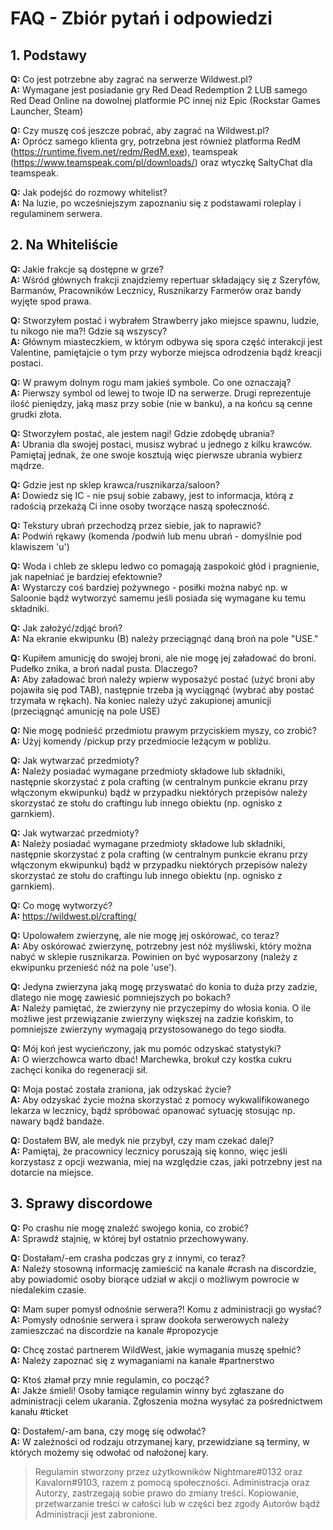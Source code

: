 # FAQ - Zbiór pytań i odpowiedzi

## 1. Podstawy

**Q:** Co jest potrzebne aby zagrać na serwerze Wildwest.pl?   
**A:** Wymagane jest posiadanie gry Red Dead Redemption 2 LUB samego Red Dead Online na dowolnej platformie PC innej niż Epic (Rockstar Games Launcher, Steam)   

**Q:** Czy muszę coś jeszcze pobrać, aby zagrać na Wildwest.pl?   
**A:** Oprócz samego klienta gry, potrzebna jest również platforma RedM (https://runtime.fivem.net/redm/RedM.exe), teamspeak (https://www.teamspeak.com/pl/downloads/) oraz wtyczkę SaltyChat dla teamspeak.   

**Q:** Jak podejść do rozmowy whitelist?  
**A:** Na luzie, po wcześniejszym zapoznaniu się z podstawami roleplay i regulaminem serwera.  

## 2. Na Whiteliście

**Q:** Jakie frakcje są dostępne w grze?  
**A:** Wśród głównych frakcji znajdziemy repertuar składający się z Szeryfów, Barmanów, Pracowników Lecznicy, Rusznikarzy Farmerów oraz bandy wyjęte spod prawa.  

**Q:** Stworzyłem postać i wybrałem Strawberry jako miejsce spawnu, ludzie, tu nikogo nie ma?! Gdzie są wszyscy?  
**A:** Głównym miasteczkiem, w którym odbywa się spora część interakcji jest Valentine, pamiętajcie o tym przy wyborze miejsca odrodzenia bądź kreacji postaci.  

**Q:** W prawym dolnym rogu mam jakieś symbole. Co one oznaczają?  
**A:** Pierwszy symbol od lewej to twoje ID na serwerze. Drugi reprezentuje ilość pieniędzy, jaką masz przy sobie (nie w banku), a na końcu są cenne grudki złota.  

**Q:** Stworzyłem postać, ale jestem nagi! Gdzie zdobędę ubrania?  
**A:** Ubrania dla swojej postaci, musisz wybrać u jednego z kilku krawców. Pamiętaj jednak, że one swoje kosztują więc pierwsze ubrania wybierz mądrze.   

**Q:** Gdzie jest np sklep krawca/rusznikarza/saloon?  
**A:** Dowiedz się IC - nie psuj sobie zabawy, jest to informacja, którą z radością przekażą Ci inne osoby tworzące naszą społeczność.  

**Q:** Tekstury ubrań przechodzą przez siebie, jak to naprawić?  
**A:** Podwiń rękawy (komenda /podwiń lub menu ubrań - domyślnie pod klawiszem 'u')  

**Q:** Woda i chleb ze sklepu ledwo co pomagają zaspokoić głód i pragnienie, jak napełniać je bardziej efektownie?  
**A:** Wystarczy coś bardziej pożywnego - posiłki można nabyć np. w Saloonie bądź wytworzyć samemu jeśli posiada się wymagane ku temu składniki.  

**Q:** Jak założyć/zdjąć broń?  
**A:** Na ekranie ekwipunku (B) należy przeciągnąć daną broń na pole "USE."  

**Q:** Kupiłem amunicję do swojej broni, ale nie mogę jej załadować do broni. Pudełko znika, a broń nadal pusta. Dlaczego?  
**A:** Aby załadować broń należy wpierw wyposażyć postać (użyć broni aby pojawiła się pod TAB), następnie trzeba ją wyciągnąć (wybrać aby postać trzymała w rękach). Na koniec należy użyć zakupionej amunicji (przeciągnąć amunicję na pole USE)  

**Q:** Nie mogę podnieść przedmiotu prawym przyciskiem myszy, co zrobić?  
**A:** Użyj komendy /pickup przy przedmiocie leżącym w pobliżu.  

**Q:** Jak wytwarzać przedmioty?  
**A:** Należy posiadać wymagane przedmioty składowe lub składniki, następnie skorzystać z pola crafting (w centralnym punkcie ekranu przy włączonym ekwipunku) bądź w przypadku niektórych przepisów należy skorzystać ze stołu do craftingu lub innego obiektu (np. ognisko z garnkiem).  

**Q:** Jak wytwarzać przedmioty?  
**A:** Należy posiadać wymagane przedmioty składowe lub składniki, następnie skorzystać z pola crafting (w centralnym punkcie ekranu przy włączonym ekwipunku) bądź w przypadku niektórych przepisów należy skorzystać ze stołu do craftingu lub innego obiektu (np. ognisko z garnkiem).  

**Q:** Co mogę wytworzyć?  
**A:** https://wildwest.pl/crafting/  

**Q:** Upolowałem zwierzynę, ale nie mogę jej oskórować, co teraz?  
**A:** Aby oskórować zwierzynę, potrzebny jest nóż myśliwski, który można nabyć w sklepie rusznikarza. Powinien on być wyposarzony (należy z ekwipunku przenieść nóż na pole 'use').  

**Q:** Jedyna zwierzyna jaką mogę przyswatać do konia to duża przy zadzie, dlatego nie mogę zawiesić pomniejszych po bokach?  
**A:** Należy pamiętać, że zwierzyny nie przyczepimy do włosia konia. O ile możliwe jest przewiązanie zwierzyny większej na zadzie końskim, to pomniejsze zwierzyny wymagają przystosowanego do tego siodła.  

**Q:** Mój koń jest wycieńczony, jak mu pomóc odzyskać statystyki?  
**A:** O wierzchowca warto dbać! Marchewka, brokuł czy kostka cukru zachęci konika do regeneracji sił.  

**Q:** Moja postać została zraniona, jak odzyskać życie?  
**A:** Aby odzyskać życie można skorzystać z pomocy wykwalifikowanego lekarza w lecznicy, bądź spróbować opanować sytuację stosując np. nawary bądź bandaże.  

**Q:** Dostałem BW, ale medyk nie przybył, czy mam czekać dalej?  
**A:** Pamiętaj, że pracownicy lecznicy poruszają się konno, więc jeśli korzystasz z opcji wezwania, miej na względzie czas, jaki potrzebny jest na dotarcie na miejsce.  

## 3. Sprawy discordowe

**Q:** Po crashu nie mogę znaleźć swojego konia, co zrobić?  
**A:** Sprawdź stajnię, w której był ostatnio przechowywany.  

**Q:** Dostałam/-em crasha podczas gry z innymi, co teraz?  
**A:** Należy stosowną informację zamieścić na kanale #crash na discordzie, aby powiadomić osoby biorące udział w akcji o możliwym powrocie w niedalekim czasie.  

**Q:** Mam super pomysł odnośnie serwera?! Komu z administracji go wysłać?  
**A:** Pomysły odnośnie serwera i spraw dookoła serwerowych należy zamieszczać na discordzie na kanale #propozycje  

**Q:** Chcę zostać partnerem WildWest, jakie wymagania muszę spełnić?  
**A:** Należy zapoznać się z wymaganiami na kanale #partnerstwo  

**Q:** Ktoś złamał przy mnie regulamin, co począć?  
**A:** Jakże śmieli! Osoby łamiące regulamin winny być zgłaszane do administracji celem ukarania. Zgłoszenia można wysyłać za pośrednictwem kanału #ticket  

**Q:** Dostałem/-am bana, czy mogę się odwołać?  
**A:** W zależności od rodzaju otrzymanej kary, przewidziane są terminy, w których możemy się odwołać od nałożonej kary.  

> Regulamin stworzony przez użytkowników Nightmare#0132 oraz Kavalorn#9103, razem z pomocą społeczności.
Administracja oraz Autorzy, zastrzegają sobie prawo do zmiany treści.
Kopiowanie, przetwarzanie treści w całości lub w części bez zgody Autorów bądź Administracji jest zabronione.
